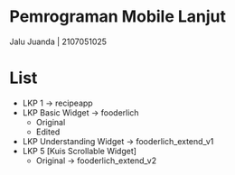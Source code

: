 # Pemrograman Mobile Lanjut
Jalu Juanda | 2107051025

# List
* LKP 1 -> recipeapp
* LKP Basic Widget -> fooderlich
   * Original
   * Edited
* LKP Understanding Widget -> fooderlich_extend_v1
* LKP 5 [Kuis Scrollable Widget]
  * Original -> fooderlich_extend_v2
